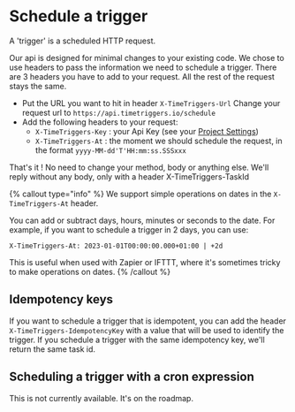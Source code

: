 # Schedule a trigger

A 'trigger' is a scheduled HTTP request.

Our api is designed for minimal changes to your existing code.
We chose to use headers to pass the information we need to schedule a trigger.
There are 3 headers you have to add to your request. All the rest of the request stays the same.

- Put the URL you want to hit in header `X-TimeTriggers-Url`
  Change your request url to `https://api.timetriggers.io/schedule`
- Add the following headers to your request:
  - `X-TimeTriggers-Key` : your Api Key (see your [Project Settings](https://timetriggers.io/projects))
  - `X-TimeTriggers-At` : the moment we should schedule the request, in the format `yyyy-MM-dd'T'HH:mm:ss.SSSxxx`

That's it ! No need to change your method, body or anything else. We'll reply without any body, only with a header X-TimeTriggers-TaskId

{% callout type="info" %}
We support simple operations on dates in the `X-TimeTriggers-At` header.

You can add or subtract days, hours, minutes or seconds to the date. For example, if you want to schedule a trigger in 2 days, you can use:

`X-TimeTriggers-At: 2023-01-01T00:00:00.000+01:00 | +2d`

This is useful when used with Zapier or IFTTT, where it's sometimes tricky to make operations on dates.
{% /callout %}

## Idempotency keys

If you want to schedule a trigger that is idempotent, you can add the header `X-TimeTriggers-IdempotencyKey` with a value that will be used to identify the trigger. If you schedule a trigger with the same idempotency key, we'll return the same task id.

## Scheduling a trigger with a cron expression

This is not currently available. It's on the roadmap.
